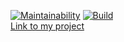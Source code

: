 [![Maintainability](https://api.codeclimate.com/v1/badges/c1a78efaefd85ef4a29c/maintainability)](https://codeclimate.com/github/fortymorgan/project-lvl3-s258/maintainability)
[![Build](https://travis-ci.org/fortymorgan/project-lvl3-s258.svg?branch=master)](https://travis-ci.org/fortymorgan/project-lvl3-s258)  
[Link to my project](http://rssreader-s258.surge.sh/)
